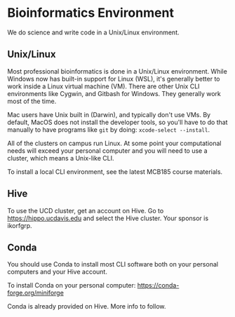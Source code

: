 Bioinformatics Environment
==========================

We do science and write code in a Unix/Linux environment.


Unix/Linux
----------

Most professional bioinformatics is done in a Unix/Linux environment. While
Windows now has built-in support for Linux (WSL), it's generally better to work
inside a Linux virtual machine (VM). There are other Unix CLI environments like
Cygwin, and Gitbash for Windows. They generally work most of the time.

Mac users have Unix built in (Darwin), and typically don't use VMs. By default,
MacOS does not install the developer tools, so you'll have to do that manually
to have programs like `git` by doing: `xcode-select --install`.

All of the clusters on campus run Linux. At some point your computational needs
will exceed your personal computer and you will need to use a cluster, which
means a Unix-like CLI.

To install a local CLI environment, see the latest MCB185 course materials.


Hive
----

To use the UCD cluster, get an account on Hive. Go to https://hippo.ucdavis.edu
and select the Hive cluster. Your sponsor is ikorfgrp.


Conda
-----

You should use Conda to install most CLI software both on your personal
computers and your Hive account.

To install Conda on your personal computer: https://conda-forge.org/miniforge

Conda is already provided on Hive. More info to follow.

